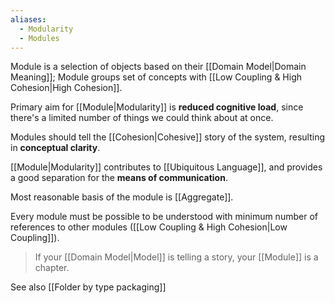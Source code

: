 ```yaml
---
aliases:
  - Modularity
  - Modules
---
```

Module is a selection of objects based on their [[Domain Model|Domain Meaning]]; Module groups set of concepts with [[Low Coupling & High Cohesion|High Cohesion]].

Primary aim for [[Module|Modularity]] is **reduced cognitive load**, since there's a limited number of things we could think about at once.

Modules should tell the [[Cohesion|Cohesive]] story of the system, resulting in **conceptual clarity**.

[[Module|Modularity]] contributes to [[Ubiquitous Language]], and provides a good separation for the **means of communication**.

Most reasonable basis of the module is [[Aggregate]].

Every module must be possible to be understood with minimum number of references to other modules ([[Low Coupling & High Cohesion|Low Coupling]]).

> If your [[Domain Model|Model]] is telling a story, your [[Module]] is a chapter.

See also [[Folder by type packaging]]
